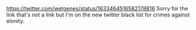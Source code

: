https://twitter.com/wetgenes/status/1633464516582178816 Sorry for the link that's not a link but I'm on the new twitter black list for crimes against elonity.